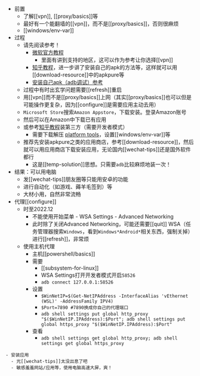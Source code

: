 - 前置
  - 了解[[vpn]], [[proxy/basics]]等
  - 最好有一个能翻墙的[[vpn]]，而不是[[proxy/basics]]，否则很麻烦
  - [[windows/env-var]]
- 过程
  - 请先阅读参考！
    - [微软官方教程](https://support.microsoft.com/zh-cn/windows/%E5%9C%A8-windows-%E4%B8%8A%E5%AE%89%E8%A3%85%E7%A7%BB%E5%8A%A8%E5%BA%94%E7%94%A8%E5%92%8Camazon-appstore-f8d0abb5-44ad-47d8-b9fb-ad6b1459ff6c)
      - 里面有讲到支持的地区，这可以作为参考让你选择[[vpn]]
    - [知乎教程](https://zhuanlan.zhihu.com/p/424959704)，进一步讲了安装自己的apk的方法等，这样就可以用[[download-resource]]中的apkpure等
    - [安装自己apk（adb调试）参考](https://www.jianeryi.com/1346.html)
  - 过程中有时出玄学问题需要[[refresh]]重启
  - 用[[vpn]]而不是[[proxy/basics]]上网（其实[[proxy/basics]]也可以但是可能操作更复杂，因为[[configure]]是需要应用主动去用）
  - `Microsoft Store`搜索`Amazon Appstore`，下载安装。登录Amazon账号
  - 然后可以在Amazon中下载已有应用
  - 或参考[知乎教程](https://zhuanlan.zhihu.com/p/424959704)装第三方（需要开发者模式）
    - 需要下载解压 [platform tools](https://developer.android.com/studio/releases/platform-tools#downloads.html)，设置[[windows/env-var]]等
  - 推荐先安装apkpure之类的应用商店，参考[[download-resource]]，然后就可以用应用商店下载安装应用，无论国内[[wechat-tips]]还是国外软件都行
    - 这是[[temp-solution]]思想。只需要`adb`比较麻烦地装一次！
- 结果：可以用电脑
  - 发[[wechat-tips]]朋友圈等只能用安卓的功能
  - 进行自动化（如游戏、薅羊毛签到）等
  - 大材小用，自然非常流畅
- 代理[[configure]]
  - 时至2022.12
    - 不能使用开始菜单 - WSA Settings - Advanced Networking
    - 此时除了关闭Advanced Networking，可能还需要[[quit]] WSA（任务管理器搜索`Windows`，看到`Windows*Android*`相关东西，强制关掉）进行[[refresh]]，非常烦
  - 使用主机代理
    - 主机[[powershell/basics]]
    - 需要
      - [[subsystem-for-linux]]
      - WSA Settings打开开发者模式开启`58526`
      - `adb connect 127.0.0.1:58526`
    - 设置
      - `$WinNetIP=$(Get-NetIPAddress -InterfaceAlias 'vEthernet (WSL)' -AddressFamily IPV4)`
      - `$Port=7890 #7890换成你自己的代理端口`
      - `adb shell settings put global http_proxy "$($WinNetIP.IPAddress):$Port"; adb shell settings put global https_proxy "$($WinNetIP.IPAddress):$Port"`
    - 查看
      - `adb shell settings get global http_proxy; adb shell settings get global https_proxy`
```
- 安装应用
  - 光[[wechat-tips]]太没出息了吧
  - 敏感羞羞网站/应用等，使用电脑高速大屏，爽！